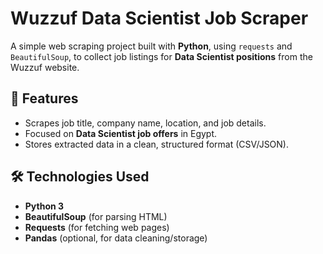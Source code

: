 # Wuzzuf Data Scientist Job Scraper

A simple web scraping project built with **Python**, using `requests` and `BeautifulSoup`, to collect job listings for **Data Scientist positions** from the Wuzzuf website.

## 📌 Features
- Scrapes job title, company name, location, and job details.  
- Focused on **Data Scientist job offers** in Egypt.  
- Stores extracted data in a clean, structured format (CSV/JSON).  

## 🛠️ Technologies Used
- **Python 3**
- **BeautifulSoup** (for parsing HTML)
- **Requests** (for fetching web pages)
- **Pandas** (optional, for data cleaning/storage)
